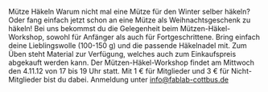 Mütze Häkeln
Warum nicht mal eine Mütze für den Winter selber häkeln? Oder fang
einfach jetzt schon an eine Mütze als Weihnachtsgeschenk zu häkeln\!
Bei uns bekommst du die Gelegenheit beim Mützen-Häkel-Workshop, sowohl
für Anfänger als auch für Fortgeschrittene. Bring einfach deine
Lieblingswolle (100-150 g) und die passende Häkelnadel mit. Zum Üben
steht Material zur Verfügung, welches auch zum Einkaufspreis abgekauft
werden kann. Der Mützen-Häkel-Workshop findet am Mittwoch den 4.11.12
von 17 bis 19 Uhr statt. Mit 1 € für Mitglieder und 3 € für
Nicht-Mitglieder bist du dabei.
Anmeldung unter info@fablab-cottbus.de